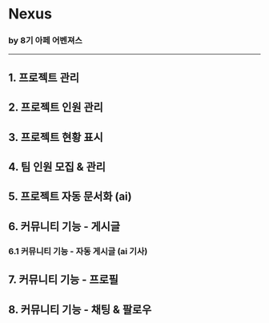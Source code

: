 # Nexus
### by 8기 아페 어벤져스

---

## 1. 프로젝트 관리
## 2. 프로젝트 인원 관리
## 3. 프로젝트 현황 표시
## 4. 팀 인원 모집 & 관리
## 5. 프로젝트 자동 문서화 (ai)
## 6. 커뮤니티 기능 - 게시글
### 6.1 커뮤니티 기능 - 자동 게시글 (ai 기사)
## 7. 커뮤니티 기능 - 프로필
## 8. 커뮤니티 기능 - 채팅 & 팔로우